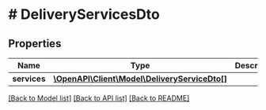 # # DeliveryServicesDto

## Properties

Name | Type | Description | Notes
------------ | ------------- | ------------- | -------------
**services** | [**\OpenAPI\Client\Model\DeliveryServiceDto[]**](DeliveryServiceDto.md) |  | [optional]

[[Back to Model list]](../../README.md#models) [[Back to API list]](../../README.md#endpoints) [[Back to README]](../../README.md)
